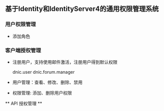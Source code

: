 ## 基于Identity和IdentityServer4的通用权限管理系统



### 用户权限管理

* 添加角色


### 客户端授权管理


* 注册用户，支持使用邮件激活，注册用户得到默认权限

	dnic.user
	dnic.forum.manager

* 用户管理：查看、修改、删除、禁用

* 权限管理: 添加、删除用户权限

** API 授权管理 **